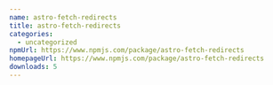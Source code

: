 ```yaml
---
name: astro-fetch-redirects
title: astro-fetch-redirects
categories:
  - uncategorized
npmUrl: https://www.npmjs.com/package/astro-fetch-redirects
homepageUrl: https://www.npmjs.com/package/astro-fetch-redirects
downloads: 5
---
```

